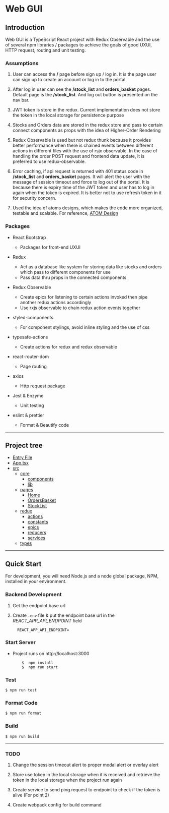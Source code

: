 # Web GUI

## Introduction

Web GUI is a TypeScript React project with Redux Observable and the use of several npm libraries / packages to achieve the goals of good UXUI, HTTP request, routing and unit testing.

### Assumptions

 1. User can access the __/__ page before sign up / log in. It is the page user can sign up to create an account or log in to the portal

 2. After log in user can see the __/stock_list__ and __orders_basket__ pages. Default page is the __/stock_list__. And log out button is presented on the nav bar.
 
 2. JWT token is store in the redux. Current implementation does not store the token in the local storage for persistence purpose

 3. Stocks and Orders data are stored in the redux store and pass to certain connect components as props with the idea of Higher-Order Rendering

 4. Redux Observable is used but not redux thunk because it provides better performance when there is chained events between different actions in different files with the use of rsjx observable. In the case of handling the order POST request and frontend data update, it is preferred to use redux-observable.

 5. Error caching, if api request is returned with 401 status code in __/stock_list__ and __orders_basket__ pages. It will alert the user with the message of session timeout and force to log out of the portal. It is because there is expiry time of the JWT token and user has to log in again when the token is expired. It is better not to use refresh token in it for security concern.

 6. Used the idea of atoms designs, which makes the code more organized, testable and scalable. For reference, [ATOM Design](http://atomicdesign.bradfrost.com/chapter-2/)

### Packages 
- React Bootstrap
  - Packages for front-end UXUI

- Redux
  - Act as a database like system for storing data like stocks and orders which pass to different components for use
  - Pass data thru props in the connected components

- Redux Observable
  - Create epics for listening to certain actions invoked then pipe another redux actions accordingly
  - Use rxjs observable to chain redux action events together

- styled-components
  - For component stylings, avoid inline styling and the use of css

- typesafe-actions
  - Create actions for redux and redux observable

- react-router-dom
  - Page routing

- axios
  - Http request package

- Jest & Enzyme
  - Unit testing

- eslint & prettier
  - Format & Beautify code

---

## Project tree

 * [Entry File](./index.js)
 * [App.tsx](./App.tsx)
 * [src](./src)
    * [core](./src/core)
      * [components](./src/core/components)
      * [lib](./src/core/lib)
    * [pages](./src/pages)
      * [Home](./src/pages/Home)
      * [OrdersBasket](./src/pages/OrdersBasket)
      * [StockList](./src/pages/StockList)
    * [redux](./src/redux)
      * [actions](./src/redux/Home)
      * [constants](./src/redux/constants)
      * [epics](./src/redux/epics)
      * [reducers](./src/redux/reducers)
      * [services](./src/redux/services)
    * [types](./src/types)

---

## Quick Start

For development, you will need Node.js and a node global package, NPM, installed in your environment.

### Backend Development 

1. Get the endpoint base url

2. Create `.env` file & put the endpoint base url in the _REACT_APP_API_ENDPOINT_ field

    ```
      REACT_APP_API_ENDPOINT=
    ```

### Start Server
  - Project runs on http://localhost:3000

    ```
        $  npm install
        $  npm run start
    ```

### Test

    $ npm run test

### Format Code

    $ npm run format

### Build

    $ npm run build
    
---

### TODO

  1. Change the session timeout alert to proper modal alert or overlay alert

  2. Store use token in the local storage when it is received and retrieve the token in the local storage when the project run again

  3. Create service to send ping request to endpoint to check if the token is alive (For point 2)

  4. Create webpack config for build command